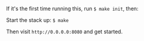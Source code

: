 If it's the first time running this, run `$ make init`, then:

Start the stack up: `$ make`

Then visit `http://0.0.0.0:8080` and get started.
